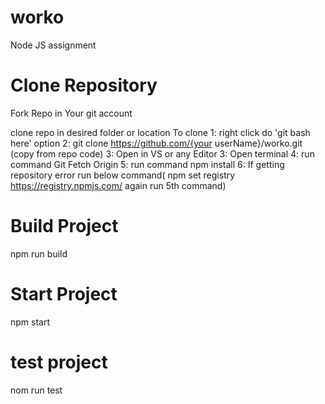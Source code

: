 # worko
Node JS assignment

# Clone Repository
Fork Repo in Your git account

clone repo in desired folder or location
To clone 1: right click do 'git bash here' option
         2: git clone https://github.com/{your userName}/worko.git (copy from repo code)
         3: Open in VS or any Editor
         3: Open terminal
         4: run command Git Fetch Origin
         5: run command npm install
         6: If getting repository error run below command( npm set registry https://registry.npmjs.com/ again run 5th command)
         
# Build Project
npm run build

# Start Project
npm start

# test project
nom run test

